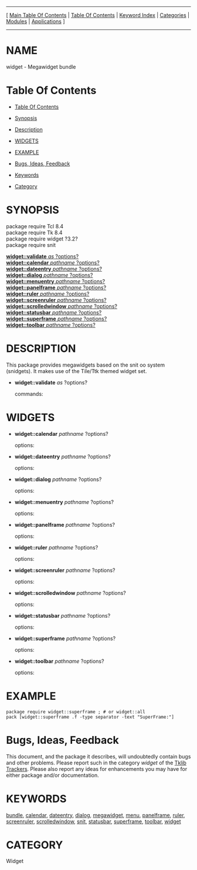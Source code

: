 
[//000000001]: # (widget \- Various megawidgets)
[//000000002]: # (Generated from file 'widget\.man' by tcllib/doctools with format 'markdown')
[//000000003]: # (widget\(n\) 3\.2 tklib "Various megawidgets")

<hr> [ <a href="../../../../toc.md">Main Table Of Contents</a> &#124; <a
href="../../../toc.md">Table Of Contents</a> &#124; <a
href="../../../../index.md">Keyword Index</a> &#124; <a
href="../../../../toc0.md">Categories</a> &#124; <a
href="../../../../toc1.md">Modules</a> &#124; <a
href="../../../../toc2.md">Applications</a> ] <hr>

# NAME

widget \- Megawidget bundle

# <a name='toc'></a>Table Of Contents

  - [Table Of Contents](#toc)

  - [Synopsis](#synopsis)

  - [Description](#section1)

  - [WIDGETS](#section2)

  - [EXAMPLE](#section3)

  - [Bugs, Ideas, Feedback](#section4)

  - [Keywords](#keywords)

  - [Category](#category)

# <a name='synopsis'></a>SYNOPSIS

package require Tcl 8\.4  
package require Tk 8\.4  
package require widget ?3\.2?  
package require snit  

[__widget::validate__ *as* ?options?](#1)  
[__widget::calendar__ *pathname* ?options?](#2)  
[__widget::dateentry__ *pathname* ?options?](#3)  
[__widget::dialog__ *pathname* ?options?](#4)  
[__widget::menuentry__ *pathname* ?options?](#5)  
[__widget::panelframe__ *pathname* ?options?](#6)  
[__widget::ruler__ *pathname* ?options?](#7)  
[__widget::screenruler__ *pathname* ?options?](#8)  
[__widget::scrolledwindow__ *pathname* ?options?](#9)  
[__widget::statusbar__ *pathname* ?options?](#10)  
[__widget::superframe__ *pathname* ?options?](#11)  
[__widget::toolbar__ *pathname* ?options?](#12)  

# <a name='description'></a>DESCRIPTION

This package provides megawidgets based on the snit oo system \(snidgets\)\. It
makes use of the Tile/Ttk themed widget set\.

  - <a name='1'></a>__widget::validate__ *as* ?options?

    commands:

# <a name='section2'></a>WIDGETS

  - <a name='2'></a>__widget::calendar__ *pathname* ?options?

    options:

  - <a name='3'></a>__widget::dateentry__ *pathname* ?options?

    options:

  - <a name='4'></a>__widget::dialog__ *pathname* ?options?

    options:

  - <a name='5'></a>__widget::menuentry__ *pathname* ?options?

    options:

  - <a name='6'></a>__widget::panelframe__ *pathname* ?options?

    options:

  - <a name='7'></a>__widget::ruler__ *pathname* ?options?

    options:

  - <a name='8'></a>__widget::screenruler__ *pathname* ?options?

    options:

  - <a name='9'></a>__widget::scrolledwindow__ *pathname* ?options?

    options:

  - <a name='10'></a>__widget::statusbar__ *pathname* ?options?

    options:

  - <a name='11'></a>__widget::superframe__ *pathname* ?options?

    options:

  - <a name='12'></a>__widget::toolbar__ *pathname* ?options?

    options:

# <a name='section3'></a>EXAMPLE

    package require widget::superframe ; # or widget::all
    pack [widget::superframe .f -type separator -text "SuperFrame:"]

# <a name='section4'></a>Bugs, Ideas, Feedback

This document, and the package it describes, will undoubtedly contain bugs and
other problems\. Please report such in the category *widget* of the [Tklib
Trackers](http://core\.tcl\.tk/tklib/reportlist)\. Please also report any ideas
for enhancements you may have for either package and/or documentation\.

# <a name='keywords'></a>KEYWORDS

[bundle](\.\./\.\./\.\./\.\./index\.md\#bundle),
[calendar](\.\./\.\./\.\./\.\./index\.md\#calendar),
[dateentry](\.\./\.\./\.\./\.\./index\.md\#dateentry),
[dialog](\.\./\.\./\.\./\.\./index\.md\#dialog),
[megawidget](\.\./\.\./\.\./\.\./index\.md\#megawidget),
[menu](\.\./\.\./\.\./\.\./index\.md\#menu),
[panelframe](\.\./\.\./\.\./\.\./index\.md\#panelframe),
[ruler](\.\./\.\./\.\./\.\./index\.md\#ruler),
[screenruler](\.\./\.\./\.\./\.\./index\.md\#screenruler),
[scrolledwindow](\.\./\.\./\.\./\.\./index\.md\#scrolledwindow),
[snit](\.\./\.\./\.\./\.\./index\.md\#snit),
[statusbar](\.\./\.\./\.\./\.\./index\.md\#statusbar),
[superframe](\.\./\.\./\.\./\.\./index\.md\#superframe),
[toolbar](\.\./\.\./\.\./\.\./index\.md\#toolbar),
[widget](\.\./\.\./\.\./\.\./index\.md\#widget)

# <a name='category'></a>CATEGORY

Widget

